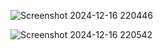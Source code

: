 ![Screenshot 2024-12-16 220446](https://github.com/user-attachments/assets/720e5183-4a90-49cf-bd65-08c6fb2d7ec9)

![Screenshot 2024-12-16 220542](https://github.com/user-attachments/assets/dbe0df2d-34fe-416c-be09-ad5dd05d7c45)
